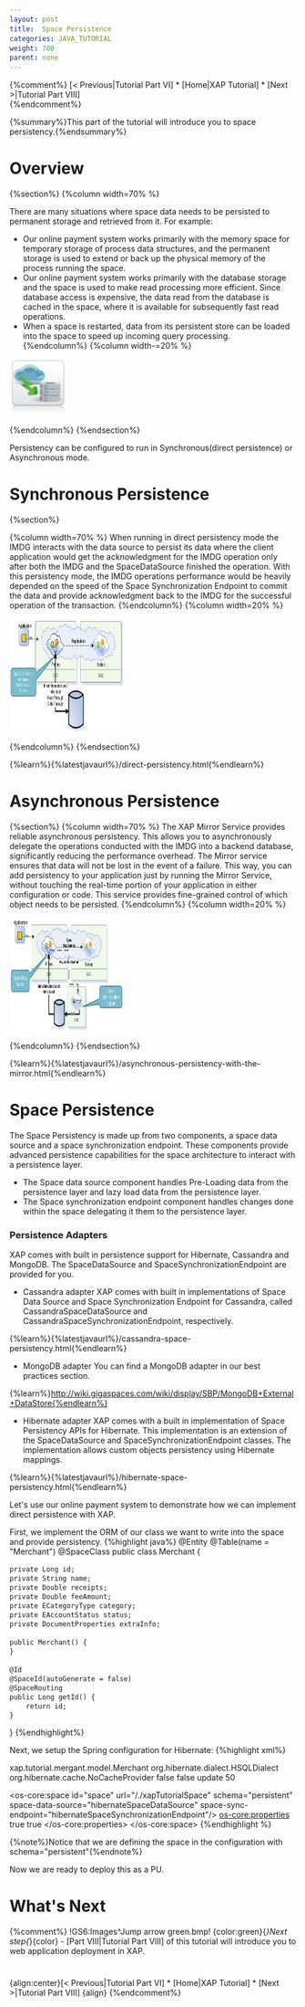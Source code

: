 ```yaml
---
layout: post
title:  Space Persistence
categories: JAVA_TUTORIAL
weight: 700
parent: none
---
```


{%comment%}
[< Previous|Tutorial Part VI] * [Home|XAP Tutorial] * [Next >|Tutorial Part VIII]   
{%endcomment%}


 
{%summary%}This part of the tutorial will introduce you to space persistency.{%endsummary%}

# Overview
{%section%}
{%column width=70% %}

There are many situations where space data needs to be persisted to permanent storage and retrieved from it. For example:
- Our online payment system works primarily with the memory space for temporary storage of process data structures, and the permanent storage is used to extend or back up the physical memory of the process running the space.
- Our online payment system works primarily with the database storage and the space is used to make read processing more efficient. Since database access is expensive, the data read from the database is cached in the space, where it is available for subsequently fast read operations.
- When a space is restarted, data from its persistent store can be loaded into the space to speed up incoming query processing.
{%endcolumn%}
{%column width-=20% %}
<img src="/attachment_files/qsg/persistence.png" width="100" height="100">

{%endcolumn%}
{%endsection%}


Persistency can be configured to run in Synchronous(direct persistence) or Asynchronous mode.

# Synchronous Persistence
{%section%}

{%column width=70% %}
When running in direct persistency mode the IMDG interacts with the data source to persist its data where the client application would get the acknowledgment for the IMDG operation only after both the IMDG and the SpaceDataSource finished the operation. With this persistency mode, the IMDG operations performance would be heavily depended on the speed of the Space Synchronization Endpoint to commit the data and provide acknowledgment back to the IMDG for the successful operation of the transaction.
{%endcolumn%}
{%column width=20% %}

[<img src="/attachment_files/qsg/data-grid-sync-persistNew.jpg" width="200" height="200">](/attachment_files/qsg/data-grid-sync-persistNew.jpg)


{%endcolumn%}
{%endsection%}

{%learn%}{%latestjavaurl%}/direct-persistency.html{%endlearn%}



# Asynchronous Persistence
{%section%}
{%column width=70% %}
The XAP Mirror Service provides reliable asynchronous persistency. This allows you to asynchronously delegate the operations conducted with the IMDG into a backend database, significantly reducing the performance overhead. The Mirror service ensures that data will not be lost in the event of a failure. This way, you can add persistency to your application just by running the Mirror Service, without touching the real-time portion of your application in either configuration or code. This service provides fine-grained control of which object needs to be persisted.
{%endcolumn%}
{%column width=20% %}

[<img src="/attachment_files/qsg/data-grid-async-persistNew.jpg" width="200" height="200">](/attachment_files/qsg/data-grid-async-persistNew.jpg)


{%endcolumn%}
{%endsection%}

{%learn%}{%latestjavaurl%}/asynchronous-persistency-with-the-mirror.html{%endlearn%}

 


# Space Persistence
The Space Persistency is made up from two components, a space data source and a space synchronization endpoint.
These components provide advanced persistence capabilities for the space architecture to interact with a persistence layer.

- The Space data source component handles Pre-Loading data from the persistence layer and lazy load data from the persistence layer.
- The Space synchronization endpoint component handles changes done within the space delegating it them to the persistence layer.

### Persistence Adapters
XAP comes with built in persistence support for Hibernate, Cassandra and MongoDB. The SpaceDataSource and SpaceSynchronizationEndpoint are provided for you.

- Cassandra adapter
XAP comes with built in implementations of Space Data Source and Space Synchronization Endpoint for Cassandra, called CassandraSpaceDataSource and CassandraSpaceSynchronizationEndpoint, respectively.

{%learn%}{%latestjavaurl%}/cassandra-space-persistency.html{%endlearn%}

- MongoDB adapter
  You can find a MongoDB adapter in our best practices section.

{%learn%}http://wiki.gigaspaces.com/wiki/display/SBP/MongoDB+External+DataStore{%endlearn%}



- Hibernate adapter
  XAP comes with a built in implementation of Space Persistency APIs for Hibernate. This implementation is an extension of the SpaceDataSource and SpaceSynchronizationEndpoint classes. The implementation allows custom objects persistency using Hibernate mappings.

{%learn%}{%latestjavaurl%}/hibernate-space-persistency.html{%endlearn%}



Let's use our online payment system to demonstrate how we can implement direct persistence with XAP. 

First, we implement the ORM of our class we want to write into the space and provide persistency. 
{%highlight java%}
@Entity
@Table(name = "Merchant")
@SpaceClass
public class Merchant {

	private Long id;
	private String name;
	private Double receipts;
	private Double feeAmount;
	private ECategoryType category;
	private EAccountStatus status;
	private DocumentProperties extraInfo;

	public Merchant() {
	}

	@Id
	@SpaceId(autoGenerate = false)
	@SpaceRouting
	public Long getId() {
		return id;
	}
}
{%endhighlight%}

Next, we setup the Spring configuration for Hibernate: 
{%highlight xml%}
<bean id="dataSource" class="org.apache.commons.dbcp.BasicDataSource" destroy-method="close">
    <property name="driverClassName" value="org.hsqldb.jdbcDriver"/>
    <property name="url" value="jdbc:hsqldb:hsql://localhost:9001"/>
    <property name="username" value="sa"/>
    <property name="password" value=""/>
</bean>

<bean id="sessionFactory" class="org.springframework.orm.hibernate3.LocalSessionFactoryBean">
    <property name="dataSource" ref="dataSource"/>
     <property name="annotatedClasses">
        <list>
            <value>xap.tutorial.mergant.model.Merchant</value>
        </list>
    </property>
    <property name="hibernateProperties">
        <props>
            <prop key="hibernate.dialect">org.hibernate.dialect.HSQLDialect</prop>
            <prop key="hibernate.cache.provider_class">org.hibernate.cache.NoCacheProvider</prop>
            <prop key="hibernate.cache.use_second_level_cache">false</prop>
            <prop key="hibernate.cache.use_query_cache">false</prop>
            <prop key="hibernate.hbm2ddl.auto">update</prop>
            <prop key="hibernate.jdbc.batch_size">50</prop>            
        </props>
    </property>
</bean>

<bean id="hibernateSpaceDataSource" 
     class="org.openspaces.persistency.hibernate.DefaultHibernateSpaceDataSourceFactoryBean">
    <property name="sessionFactory" ref="sessionFactory"/>
    <property name="initialLoadChunkSize" value="2000"/>
</bean>

<bean id="hibernateSpaceSpaceSynchronizationEndpoint"
    class="org.openspaces.persistency.hibernate.DefaultHibernateSpaceSynchronizationEndpointFactoryBean">
    <property name="sessionFactory" ref="sessionFactory"/>
</bean>

<os-core:space id="space" url="/./xapTutorialSpace" schema="persistent"
     space-data-source="hibernateSpaceDataSource" 
     space-sync-endpoint="hibernateSpaceSynchronizationEndpoint"/>
    <os-core:properties>
        <props>
            <prop key="cluster-config.cache-loader.external-data-source">true</prop>
            <prop key="cluster-config.cache-loader.central-data-source">true</prop>
        </props>
    </os-core:properties>
</os-core:space>
{%endhighlight %}

{%note%}Notice that we are defining the space in the configuration with schema="persistent"{%endnote%}

Now we are ready to deploy this as a PU.


# What's Next

{%comment%}
!GS6:Images^Jump arrow green.bmp! {color:green}{*}Next step{*}{color} - [Part VIII|Tutorial Part VIII] of this tutorial will introduce you to web application deployment in XAP.


# 
{align:center}[< Previous|Tutorial Part VI] * [Home|XAP Tutorial] * [Next >|Tutorial Part VIII] {align}
{%endcomment%}